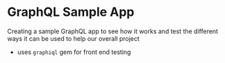 # GraphQL Sample App

Creating a sample GraphQL app to see how it works and test the different ways it can be used to help our overall project

- uses `graphiql` gem for front end testing
